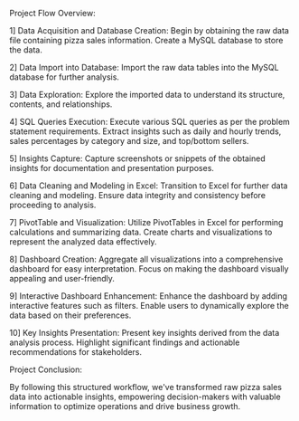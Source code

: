 Project Flow Overview:

1] Data Acquisition and Database Creation:
   Begin by obtaining the raw data file containing pizza sales information.
   Create a MySQL database to store the data.

2] Data Import into Database:
   Import the raw data tables into the MySQL database for further analysis.


3] Data Exploration:
  Explore the imported data to understand its structure, contents, and relationships.


4] SQL Queries Execution:
  Execute various SQL queries as per the problem statement requirements.
  Extract insights such as daily and hourly trends, sales percentages by category and size, and top/bottom sellers.


5] Insights Capture:
  Capture screenshots or snippets of the obtained insights for documentation and presentation purposes.


6] Data Cleaning and Modeling in Excel:
  Transition to Excel for further data cleaning and modeling.
  Ensure data integrity and consistency before proceeding to analysis.


7] PivotTable and Visualization:
  Utilize PivotTables in Excel for performing calculations and summarizing data.
  Create charts and visualizations to represent the analyzed data effectively.


8] Dashboard Creation:
  Aggregate all visualizations into a comprehensive dashboard for easy interpretation.
  Focus on making the dashboard visually appealing and user-friendly.


9] Interactive Dashboard Enhancement:
  Enhance the dashboard by adding interactive features such as filters.
  Enable users to dynamically explore the data based on their preferences.


10] Key Insights Presentation:
  Present key insights derived from the data analysis process.
  Highlight significant findings and actionable recommendations for stakeholders.

Project Conclusion:

By following this structured workflow, we've transformed raw pizza sales data into actionable insights, empowering decision-makers with valuable information to optimize operations and drive business growth.

